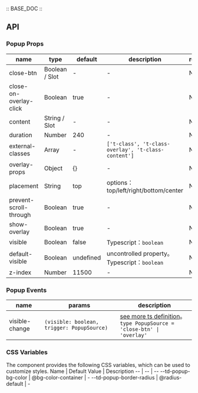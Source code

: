 :: BASE_DOC ::

## API

### Popup Props

 name                   | type           | default   | description                                         | required 
------------------------|----------------|-----------|-----------------------------------------------------|----------
 close-btn              | Boolean / Slot | -         | \-                                                  | N        
 close-on-overlay-click | Boolean        | true      | \-                                                  | N        
 content                | String / Slot  | -         | \-                                                  | N        
 duration               | Number         | 240       | \-                                                  | N        
 external-classes       | Array          | -         | `['t-class', 't-class-overlay', 't-class-content']` | N        
 overlay-props          | Object         | {}        | \-                                                  | N        
 placement              | String         | top       | options：top/left/right/bottom/center                | N        
 prevent-scroll-through | Boolean        | true      | \-                                                  | N        
 show-overlay           | Boolean        | true      | \-                                                  | N        
 visible                | Boolean        | false     | Typescript：`boolean`                                | N        
 default-visible        | Boolean        | undefined | uncontrolled property。Typescript：`boolean`          | N        
 z-index                | Number         | 11500     | \-                                                  | N        

### Popup Events

 name           | params                                      | description                                                                                                                                                     
----------------|---------------------------------------------|-----------------------------------------------------------------------------------------------------------------------------------------------------------------
 visible-change | `(visible: boolean, trigger: PopupSource) ` | [see more ts definition](https://github.com/Tencent/tdesign-miniprogram/tree/develop/src/popup/type.ts)。<br/>`type PopupSource = 'close-btn' \| 'overlay'`<br/> 

### CSS Variables

The component provides the following CSS variables, which can be used to customize styles.
Name | Default Value | Description
-- | -- | --
--td-popup-bg-color | @bg-color-container | -
--td-popup-border-radius | @radius-default | - 

